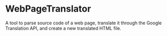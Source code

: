 # WebPageTranslator
A tool to parse source code of a web page, translate it through the Google Translation API, and create a new translated HTML file.

